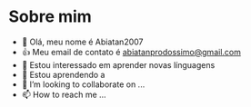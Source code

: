 # Sobre mim 
- 👋 Olá, meu nome é Abiatan2007
- 👍 Meu email de contato é abiatanprodossimo@gmail.com
- 👀 Estou interessado em aprender novas línguagens
- 🌱 Estou aprendendo a
- 💞️ I’m looking to collaborate on ...
- 📫 How to reach me ...

<!---
Abiatan2007/Abiatan2007 is a ✨ special ✨ repository because its `README.md` (this file) appears on your GitHub profile.
You can click the Preview link to take a look at your changes.
--->
